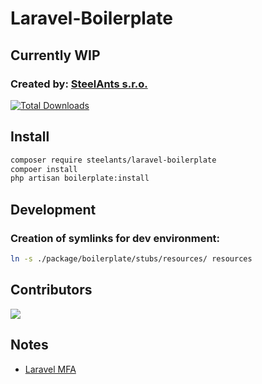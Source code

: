 # Laravel-Boilerplate

## Currently WIP

### Created by: [SteelAnts s.r.o.](https://www.steelants.cz/)

[![Total Downloads](https://img.shields.io/packagist/dt/steelants/form.svg?style=flat-square)](https://packagist.org/packages/steelants/laravel-boilerplate)


## Install

```bash
composer require steelants/laravel-boilerplate
compoer install
php artisan boilerplate:install
```

## Development

### Creation of symlinks for dev environment:

```bash
ln -s ./package/boilerplate/stubs/resources/ resources
```

## Contributors
<a href="https://github.com/steelants/Laravel-Boilerplate/graphs/contributors">
  <img src="https://contrib.rocks/image?repo=steelants/Laravel-Boilerplate" />
</a>

## Notes
* [Laravel MFA](https://dev.to/roxie/how-to-add-google-s-two-factor-authentication-to-a-laravel-8-application-4jjp)